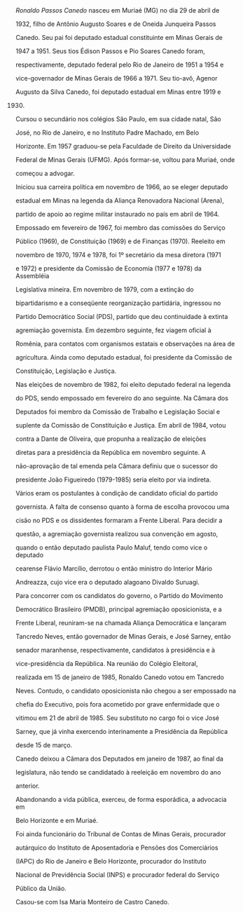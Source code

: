 

 



*Ronaldo Passos Canedo* nasceu em Muriaé (MG) no dia 29 de abril de

1932, filho de Antônio Augusto Soares e de Oneida Junqueira Passos

Canedo. Seu pai foi deputado estadual constituinte em Minas Gerais de

1947 a 1951. Seus tios Édison Passos e Pio Soares Canedo foram,

respectivamente, deputado federal pelo Rio de Janeiro de 1951 a 1954 e

vice-governador de Minas Gerais de 1966 a 1971. Seu tio-avô, Agenor

Augusto da Silva Canedo, foi deputado estadual em Minas entre 1919 e

1930.



Cursou o secundário nos colégios São Paulo, em sua cidade natal, São

José, no Rio de Janeiro, e no Instituto Padre Machado, em Belo

Horizonte. Em 1957 graduou-se pela Faculdade de Direito da Universidade

Federal de Minas Gerais (UFMG). Após formar-se, voltou para Muriaé, onde

começou a advogar.



Iniciou sua carreira política em novembro de 1966, ao se eleger deputado

estadual em Minas na legenda da Aliança Renovadora Nacional (Arena),

partido de apoio ao regime militar instaurado no país em abril de 1964.

Empossado em fevereiro de 1967, foi membro das comissões do Serviço

Público (1969), de Constituição (1969) e de Finanças (1970). Reeleito em

novembro de 1970, 1974 e 1978, foi 1º secretário da mesa diretora (1971

e 1972) e presidente da Comissão de Economia (1977 e 1978) da Assembléia

Legislativa mineira. Em novembro de 1979, com a extinção do

bipartidarismo e a conseqüente reorganização partidária, ingressou no

Partido Democrático Social (PDS), partido que deu continuidade à extinta

agremiação governista. Em dezembro seguinte, fez viagem oficial à

Romênia, para contatos com organismos estatais e observações na área de

agricultura. Ainda como deputado estadual, foi presidente da Comissão de

Constituição, Legislação e Justiça.



Nas eleições de novembro de 1982, foi eleito deputado federal na legenda

do PDS, sendo empossado em fevereiro do ano seguinte. Na Câmara dos

Deputados foi membro da Comissão de Trabalho e Legislação Social e

suplente da Comissão de Constituição e Justiça. Em abril de 1984, votou

contra a Dante de Oliveira, que propunha a realização de eleições

diretas para a presidência da República em novembro seguinte. A

não-aprovação de tal emenda pela Câmara definiu que o sucessor do

presidente João Figueiredo (1979-1985) seria eleito por via indireta.

Vários eram os postulantes à condição de candidato oficial do partido

governista. A falta de consenso quanto à forma de escolha provocou uma

cisão no PDS e os dissidentes formaram a Frente Liberal. Para decidir a

questão, a agremiação governista realizou sua convenção em agosto,

quando o então deputado paulista Paulo Maluf, tendo como vice o deputado

cearense Flávio Marcílio, derrotou o então ministro do Interior Mário

Andreazza, cujo vice era o deputado alagoano Divaldo Suruagi.



Para concorrer com os candidatos do governo, o Partido do Movimento

Democrático Brasileiro (PMDB), principal agremiação oposicionista, e a

Frente Liberal, reuniram-se na chamada Aliança Democrática e lançaram

Tancredo Neves, então governador de Minas Gerais, e José Sarney, então

senador maranhense, respectivamente, candidatos à presidência e à

vice-presidência da República. Na reunião do Colégio Eleitoral,

realizada em 15 de janeiro de 1985, Ronaldo Canedo votou em Tancredo

Neves. Contudo, o candidato oposicionista não chegou a ser empossado na

chefia do Executivo, pois fora acometido por grave enfermidade que o

vitimou em 21 de abril de 1985. Seu substituto no cargo foi o vice José

Sarney, que já vinha exercendo interinamente a Presidência da República

desde 15 de março.



Canedo deixou a Câmara dos Deputados em janeiro de 1987, ao final da

legislatura, não tendo se candidatado à reeleição em novembro do ano

anterior.



Abandonando a vida pública, exerceu, de forma esporádica, a advocacia em

Belo Horizonte e em Muriaé.



Foi ainda funcionário do Tribunal de Contas de Minas Gerais, procurador

autárquico do Instituto de Aposentadoria e Pensões dos Comerciários

(IAPC) do Rio de Janeiro e Belo Horizonte, procurador do Instituto

Nacional de Previdência Social (INPS) e procurador federal do Serviço

Público da União.



Casou-se com Isa Maria Monteiro de Castro Canedo.



 



